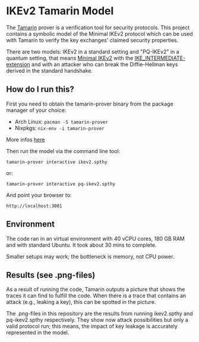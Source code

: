 # IKEv2 Tamarin Model

The [Tamarin](https://tamarin-prover.github.io/) prover is a verification tool
for security protocols. This project contains a symbolic model of the Minimal IKEv2
protocol which can be used with Tamarin to verify the key exchanges' claimed
security properties.

There are two models:
IKEv2 in a standard setting and "PQ-IKEv2" in a quantum setting, that means [Minimal IKEv2](https://datatracker.ietf.org/doc/html/rfc7815) with the [IKE_INTERMEDIATE-extension](https://datatracker.ietf.org/doc/html/draft-ietf-ipsecme-ikev2-intermediate-03) and with an attacker who can break the Diffie-Hellman keys derived in the standard handshake.

## How do I run this?

First you need to obtain the tamarin-prover binary from the package manager
of your choice:
* Arch Linux: `pacman -S tamarin-prover`
* Nixpkgs: `nix-env -i tamarin-prover`

More infos [here](https://tamarin-prover.github.io/manual/book/002_installation.html)

Then run the model via the command line tool:

	tamarin-prover interactive ikev2.spthy
or:

	tamarin-prover interactive pq-ikev2.spthy

And point your browser to:

	http://localhost:3001

## Environment

The code ran in an virtual environment with 40 vCPU cores, 180 GB RAM and with standard Ubuntu. It took about 30 mins to complete.

Smaller setups may work; the bottleneck is memory, not CPU power.

## Results (see .png-files)

As a result of running the code, Tamarin outputs a picture that shows the traces it can find to fulfill the code. When there is a trace that contains an attack (e.g., leaking a key), this can be spotted in the picture. 

The .png-files in this repository are the results from running ikev2.spthy and pq-ikev2.spthy respectively. They show now attack possibilities but only a valid protocol run; this means, the impact of key leakage is accurately represented in the model.
